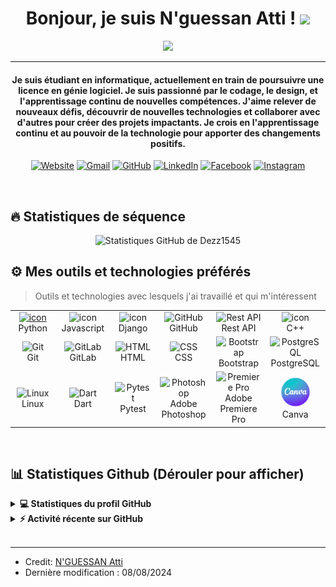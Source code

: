 

<h1 align="center">Bonjour, je suis N'guessan Atti ! <img src="https://media.giphy.com/media/hvRJCLFzcasrR4ia7z/giphy.gif" width="35"></h1>

<p align="center">
  <a href="https://github.com/DenverCoder1/readme-typing-svg"><img src="https://readme-typing-svg.herokuapp.com?lines=Étudiant+en+informatique;Développeur+Web+et+Mobile+Full+Stack;Designer%20graphique;Monteur%20vidéo&center=true&width=500&height=50"></a>
</p>


<hr/>

<h4 align="center">Je suis étudiant en informatique, actuellement en train de poursuivre une licence en génie logiciel. Je suis passionné par le codage, le design, et l'apprentissage continu de nouvelles compétences. J'aime relever de nouveaux défis, découvrir de nouvelles technologies et collaborer avec d'autres pour créer des projets impactants. Je crois en l'apprentissage continu et au pouvoir de la technologie pour apporter des changements positifs.</h4>
<p align="center">
  <a href="#"><img src="https://img.icons8.com/bubbles/50/000000/web.png" alt="Website"/></a>
	<a href="mailto:nguessanlandry216@gmail.com"><img src="https://img.icons8.com/bubbles/50/000000/gmail.png" alt="Gmail"/></a>
	<a href="https://github.com/Dezz1545"><img src="https://img.icons8.com/bubbles/50/000000/github.png" alt="GitHub"/></a>
	<a href="https://www.linkedin.com/in/atti-donald-n-guessan-510307294/"><img src="https://img.icons8.com/bubbles/50/000000/linkedin.png" alt="LinkedIn"/></a>
	<a href="https://www.facebook.com/profile.php?id=100077201075767"><img src="https://img.icons8.com/bubbles/50/000000/facebook-new.png" alt="Facebook"/></a>
	<a href="https://www.instagram.com/t_i_t_o_45/"><img src="https://img.icons8.com/bubbles/50/000000/instagram.png" alt="Instagram"/></a>

	
</p>
<br>

## 🔥 Statistiques de séquence
<p align="center"><img src="https://github-readme-streak-stats.herokuapp.com?user=Dezz1545&theme=radical&hide_border=true&date_format=M%20j%5B%2C%20Y%5D" alt="Statistiques GitHub de Dezz1545" /></p>



## ⚙️ Mes outils et technologies préférés 

> Outils et technologies avec lesquels j'ai travaillé et qui m'intéressent

<div align="center">
  <table>
    <tr>
      <td align="center" width="96">
        <a href="#macropower-tech">
          <img src="https://techstack-generator.vercel.app/python-icon.svg" alt="icon" width="65" height="65" />
        </a>
        <br>Python
      </td>
      <td align="center" width="96">
          <img src="https://techstack-generator.vercel.app/js-icon.svg" alt="icon" width="65" height="65" />
        <br>Javascript
      </td>
      <td align="center" width="96">
          <img src="https://techstack-generator.vercel.app/django-icon.svg" alt="icon" width="65" height="65" />
        <br>Django
      </td>
      <td align="center" width="96">
          <img src="https://techstack-generator.vercel.app/github-icon.svg" width="65" height="65" alt="GitHub" />
        <br>GitHub
      </td>
      <td align="center" width="96">
          <img src="https://techstack-generator.vercel.app/restapi-icon.svg" width="65" height="65" alt="Rest API" />
        <br>Rest API
      </td>
      <td align="center" width="96">
          <img src="https://techstack-generator.vercel.app/cpp-icon.svg" alt="icon" width="65" height="65" />
        <br>C++
      </td>
    </tr>
    <tr>
      <td align="center" width="96">
          <img src="https://skillicons.dev/icons?i=git" width="48" height="48" alt="Git" />
        <br>Git
      </td>
      <td align="center"  width="96">
          <img src="https://skillicons.dev/icons?i=gitlab" width="48" height="48" alt="GitLab" />
        <br>GitLab
      </td>
      <td align="center"  width="96">
          <img src="https://skillicons.dev/icons?i=html" width="48" height="48" alt="HTML" />
        <br>HTML
      </td>
      <td align="center" width="96">
          <img src="https://skillicons.dev/icons?i=css" width="48" height="48" alt="CSS" />
        <br>CSS
      </td>
      <td align="center"  width="96">
          <img src="https://skillicons.dev/icons?i=bootstrap" width="48" height="48" alt="Bootstrap" />
        <br>Bootstrap
      </td>
      <td align="center" width="96">
          <img src="https://skillicons.dev/icons?i=postgres" width="48" height="48" alt="PostgreSQL" />
        <br>PostgreSQL
      </td>
    </tr>
    <tr>
      <td align="center" width="96">
          <img src="https://skillicons.dev/icons?i=linux" width="48" height="48" alt="Linux" />
        <br>Linux
      </td>
      <td align="center" width="96">
          <img src="https://skillicons.dev/icons?i=dart" width="48" height="48" alt="Dart" />
        <br>Dart
      </td>
      <td align="center" width="96">
          <img src="https://bruhin.software/img/logos/pytest.svg" width="40" height="40" alt="Pytest" />
        <br>Pytest
      </td>
      <td align="center" width="96">
          <img src="https://skillicons.dev/icons?i=ps" width="48" height="48" alt="Photoshop" />
        <br>Adobe Photoshop
      </td>
      <td align="center" width="96">
          <img src="https://skillicons.dev/icons?i=premiere" width="48" height="48" alt="Premiere Pro" />
        <br>Adobe Premiere Pro
      </td>
      <td align="center" width="96">
          <img src="https://github.com/Dezz1545/Dezz1545/blob/main/Design%20sans%20titre.png" width="48" height="48" alt="Canva" />
        <br>Canva
      </td>
    </tr>
  </table>
</div>




<br/>

## 📊 Statistiques Github (Dérouler pour afficher)


<details> 
  <summary><b>💻 Statistiques du profil GitHub</b></summary>
  <br/>
  <p align="center">
    <a href="https://github-readme-stats.vercel.app/api?username=Dezz1545&show_icons=true&theme=radical">
      <img alt="Statistiques GitHub de Dezz1545" src="https://github-readme-stats.vercel.app/api?username=Dezz1545&show_icons=true&count_private=true&theme=radical" height="192px"/>
    </a>
    <br/>
    &nbsp;
    <img src="https://github-readme-stats.vercel.app/api/top-langs/?username=Dezz1545&layout=compact&theme=radical" alt="Langues les plus utilisées" height="192px"/>
    <br/>
    <b>Note:</b> Les langues les plus utilisées ne sont qu'une mesure des langues dont mon code public est composé et ne reflètent pas l'expérience ou le niveau de compétence.
  </p>
</details>



<details>
  <summary><b>⚡ Activité récente sur GitHub</b></summary>
  <br/>
  <a href="https://github.com/Dezz1545">
    <img alt="Dezz1545's Activity Graph" src="https://github-readme-activity-graph.vercel.app/graph?username=Dezz1545&bg_color=1a1b27&color=ffffff&line=ff4d4d&point=ff4d4d&area=true&hide_border=true" />
  </a>
  <br/>
</details>



<br/>


<hr/>

* Credit: [N'GUESSAN Atti](https://github.com/Dezz1545)
* Dernière modification : 08/08/2024









